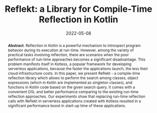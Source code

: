 ---
title: "Reflekt: a Library for Compile-Time Reflection in Kotlin"
authors: '<i>Anastasiia Birillo, Elena Lyulina, Maria Malysheva, Vladislav Tankov, and Timofey Bryksin</i>'
status: "published"
collection: publications
permalink: /publication/2022-05-08-reflekt
date: 2022-05-08
venue: "proceedings of <b>ICSE'22</b>"
pdf: 'https://arxiv.org/abs/2202.06033'
paperurl: 'https://doi.org/10.1109/ICSE-SEIP55303.2022.9793932'
video: 'https://www.youtube.com/watch?v=1RnQTcZq1wU'
tool: 'https://github.com/JetBrains-Research/reflekt'
counter_id: 'C37'
level: 'A*'
abstract: "<p><b>Abstract</b>. Reflection in Kotlin is a powerful mechanism to introspect program behavior during its execution at run-time. However, among the variety of practical tasks involving reflection, there are scenarios when the poor performance of run-time approaches becomes a significant disadvantage. This problem manifests itself in Kotless, a popular framework for developing serverless applications, because the faster the applications launch, the less their cloud infrastructure costs. In this paper, we present Reflekt - a compile-time reflection library which allows to perform the search among classes, object expressions (which in Kotlin are implemented as singleton classes), and functions in Kotlin code based on the given search query. It comes with a convenient DSL and better performance comparing to the existing run-time reflection approaches. Our experiments show that replacing run-time reflection calls with Reflekt in serverless applications created with Kotless resulted in a significant performance boost in start-up time of these applications.</p>"
---
